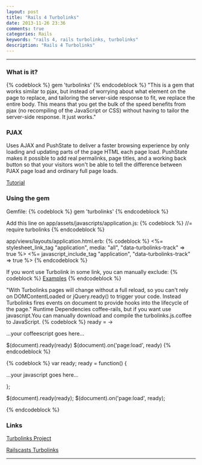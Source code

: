 ```yaml
---
layout: post
title: "Rails 4 Turbolinks"
date: 2013-11-26 23:36
comments: true
categories: Rails
keywords: "rails 4, rails turbolinks, turbolinks"
description: "Rails 4 Turbolinks"
---
```


---
<!--more-->

### What is it?
{% codeblock %}
	gem 'turbolinks'
{% endcodeblock %}
"This is a gem that works similar to pjax, but instead of worrying about what element on the page to replace, and tailoring the server-side response to fit, we replace the entire body. This means that you get the bulk of the speed benefits from pjax (no recompiling of the JavaScript or CSS) without having to tailor the server-side response. It just works."

### PJAX
Uses AJAX and PushState to deliver a faster browsing experience by only loading and updating parts of the page HTML each page load. PushState makes it possible to add real permalinks, page titles, and a working back button so that your visitors won't be able to tell the difference between PJAX page load and ordinary full page loads.

[Tutorial](http://www.youtube.com/watch?v=CKv9C2qUL-8 "Title")

### Using the gem
Gemfile:
{% codeblock %}
	gem 'turbolinks'
{% endcodeblock %}

Add this line on app/assets/javascripts/application.js:
{% codeblock %}
	//= require turbolinks
{% endcodeblock %}

app/views/layouts/application.html.erb:
{% codeblock %}
<%= stylesheet_link_tag    "application", media: "all", "data-turbolinks-track" => true %>
<%= javascript_include_tag "application", "data-turbolinks-track" => true %>
{% endcodeblock %}

If you wont use Turbolink in some link, you can manually exclude:
{% codeblock %}
<a href="/examples" data-no-turbolink>Examples</a>
{% endcodeblock %}

"With Turbolinks pages will change without a full reload, so you can't rely on DOMContentLoaded or jQuery.ready() to trigger your code. Instead Turbolinks fires events on document to provide hooks into the lifecycle of the page."
Runtime Dependencies coffee-rails, but if you want use javascript.You can manually download and compile the turbolinks.js.coffee to JavaScript.
{% codeblock %}
ready = ->

  ...your coffeescript goes here...

$(document).ready(ready)
$(document).on('page:load', ready)
{% endcodeblock %}

{% codeblock %}
var ready;
ready = function() {

  ...your javascript goes here...

};

$(document).ready(ready);
$(document).on('page:load', ready);

{% endcodeblock %}


### Links
[Turbolinks Project](https://github.com/rails/turbolinks "Turbolinks Project")

[Railscasts Turbolinks](http://railscasts.com/episodes/390-turbolinks "Railscasts Turbolinks")

---
